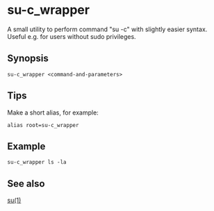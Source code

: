 # su-c_wrapper

A small utility to perform command "su -c" with slightly easier syntax.<br>
Useful e.g. for users without sudo privileges.

## Synopsis

```
su-c_wrapper <command-and-parameters>
```

## Tips

Make a short alias, for example:
```
alias root=su-c_wrapper
```

## Example
```
su-c_wrapper ls -la
```

## See also

[su(1)](https://man.archlinux.org/man/su.1)
